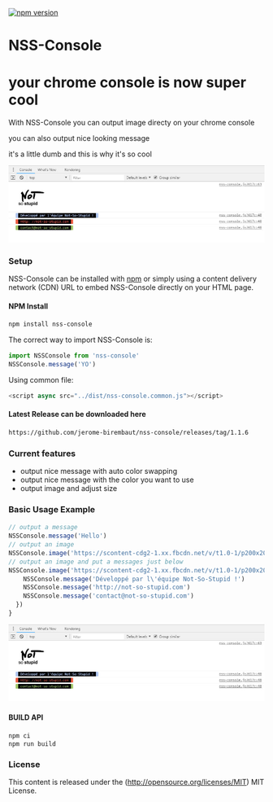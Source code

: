 
[![npm version](https://badge.fury.io/js/nss-console.svg)](https://badge.fury.io/js/nss-console)
# NSS-Console
your chrome console is now super cool
=============

With NSS-Console you can output image directy on your chrome console

you can also output nice looking message

it's a little dumb and this is why it's so cool

![NSS-Console demo](https://raw.githubusercontent.com/jerome-birembaut/nss-console/master/assets/demo0.jpg)

### Setup ###


NSS-Console can be installed with [npm](https://docs.npmjs.com/getting-started/what-is-npm) or simply using a content delivery network (CDN) URL to embed NSS-Console directly on your HTML page.

#### NPM Install

```sh
npm install nss-console
```
The correct way to import NSS-Console is:

```js
import NSSConsole from 'nss-console'
NSSConsole.message('YO')
```

Using common file:
```js
<script async src="../dist/nss-console.common.js"></script>
```
#### Latest Release can be downloaded here

```html
https://github.com/jerome-birembaut/nss-console/releases/tag/1.1.6
```

### Current features ###

- output nice message with auto color swapping
- output nice message with the color you want to use
- output image and adjust size

### Basic Usage Example ###

```js
// output a message
NSSConsole.message('Hello')
// output an image
NSSConsole.image('https://scontent-cdg2-1.xx.fbcdn.net/v/t1.0-1/p200x200/35966_149142151763715_7577518_n.jpg?_nc_cat=0&oh=73843ee73938ed97dc52fc91ae4fdcd8&oe=5C3B257A')
// output an image and put a messages just below
NSSConsole.image('https://scontent-cdg2-1.xx.fbcdn.net/v/t1.0-1/p200x200/35966_149142151763715_7577518_n.jpg?_nc_cat=0&oh=73843ee73938ed97dc52fc91ae4fdcd8&oe=5C3B257A', 0.5).then(() => {
    NSSConsole.message('Développé par l\'équipe Not-So-Stupid !')
    NSSConsole.message('http://not-so-stupid.com')
    NSSConsole.message('contact@not-so-stupid.com')
  })
}
```
![NSS-Console demo](https://raw.githubusercontent.com/jerome-birembaut/nss-console/master/assets/demo0.jpg)



#### BUILD API

```
npm ci
npm run build
```

### License ###

This content is released under the (http://opensource.org/licenses/MIT) MIT License.
